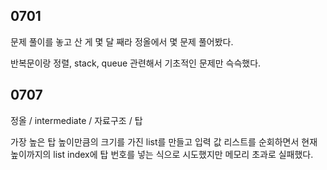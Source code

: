 ## 0701

문제 풀이를 놓고 산 게 몇 달 째라 정올에서 몇 문제 풀어봤다.

반복문이랑 정렬, stack, queue 관련해서 기초적인 문제만 슥슥했다.



## 0707

정올 / intermediate / 자료구조 / 탑

가장 높은 탑 높이만큼의 크기를 가진 list를 만들고 입력 값 리스트를 순회하면서 현재 높이까지의 list index에 탑 번호를 넣는 식으로 시도했지만 메모리 초과로 실패했다.
